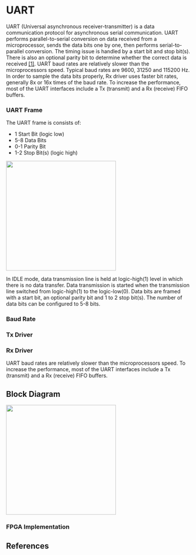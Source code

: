 # UART
UART (Universal asynchronous receiver-transmitter) is a data communication protocol for asynchronous serial communication. UART performs parallel-to-serial conversion on data received from a microprocessor, sends the data bits one by one, then performs serial-to-parallel conversion. The timing issue is handled by a start bit and stop bit(s). There is also an optional parity bit to determine whether the correct data is received [[1]](https://www.ti.com/lit/ug/sprugp1/sprugp1.pdf).
UART baud rates are relatively slower than the microprocessors speed. Typical baud rates are 9600, 31250 and 115200 Hz. In order to sample the data bits properly, Rx driver uses faster bit rates, generally 8x or 16x times of the baud rate. To increase the performance, most of the UART interfaces include a Tx (transmit) and a Rx (receive) FIFO buffers. 

### UART Frame
The UART frame is consists of:
* 1 Start Bit (logic low)
* 5-8 Data Bits
* 0-1 Parity Bit
* 1-2 Stop Bit(s) (logic high)

<img src="https://user-images.githubusercontent.com/51496220/235833559-c95beef7-b57e-4a39-a183-48b0f1c9f09b.png" width="300">

In IDLE mode, data transmission line is held at logic-high(1) level in which there is no data transfer. Data transmission is started when the transmission line switched from logic-high(1) to the logic-low(0). Data bits are framed with a start bit, an optional parity bit and 1 to 2 stop bit(s). The number of data bits can be configured to 5-8 bits.


### Baud Rate




### Tx Driver


### Rx Driver
UART baud rates are relatively slower than the microprocessors speed. To increase the performance, most of the UART interfaces include a Tx (transmit) and a Rx (receive) FIFO buffers. 


## Block Diagram
<img src="https://user-images.githubusercontent.com/51496220/235600974-d7dd7bc6-1c2c-4c13-9061-2960e5777a80.png" width="300">


### FPGA Implementation


## References
